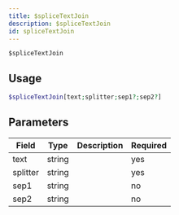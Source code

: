 ```yaml
---
title: $spliceTextJoin 
description: $spliceTextJoin 
id: spliceTextJoin
---
```


`$spliceTextJoin` 

## Usage

```php
$spliceTextJoin[text;splitter;sep1?;sep2?]
```

## Parameters 


| Field     | Type    | Description                                        | Required |
|-----------|---------|----------------------------------------------------|----------|
| text      | string  |                                                    | yes      |
| splitter  | string  |                                                    | yes      |
| sep1      | string  |                                                    | no       |
| sep2      | string  |                                                    | no       |
